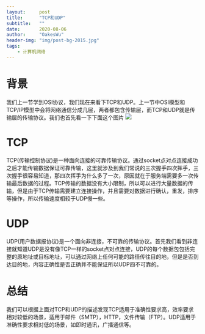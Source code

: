 ```yaml
---
layout:     post
title:      "TCP和UDP"
subtitle:   ""
date:       2020-08-06
author:     "OakesWu"
header-img: "img/post-bg-2015.jpg"
tags:
    - 计算机网络
---
```


# 背景
我们上一节学到OSI协议，我们现在来看下TCP和UDP。上一节中OSI模型和TCP/IP模型中会将网络通信分成几层，两者都包含传输层，而TCP和UDP就是传输层的传输协议。我们也首先看一下下面这个图片
![](http://upload-images.jianshu.io/upload_images/9082703-8715d78fedec5e73.png?imageMogr2/auto-orient/strip%7CimageView2/2/w/1240)

# TCP
TCP(传输控制协议)是一种面向连接的可靠传输协议。通过socket点对点连接成功之后才能传输数据保证可靠传输，这里就涉及到我们常说的三次握手四次挥手，三次握手很容易知道，那四次挥手为什么多了一次，原因就在于服务端需要多一次传输最后数据的过程。TCP传输的数据没有大小限制，所以可以进行大量数据的传输，但是由于TCP传输需要建立连接操作，并且需要对数据进行确认，重发，排序等操作，所以传输速度相较于UDP慢一些。

# UDP
UDP(用户数据报协议)是一个面向非连接，不可靠的传输协议。首先我们看到非连接就知道UDP是没有像TCP一样的socket点对点连接，UDP的每个数据包包括完整的原地址或目标地址，可以通过网络上任何可能的路径传往目的地，但是是否到达目的地，内容正确性是否正确并不能保证所以UDP四不可靠的。

# 总结
我们可以根据上面对TCP和UDP的描述发现TCP适用于准确性要求高，效率要求相对较低的场景，适用于邮件（SMTP），HTTP，文件传输（FTP）。UDP适用于准确性要求相对低的场景，如即时通讯，广播通信等。